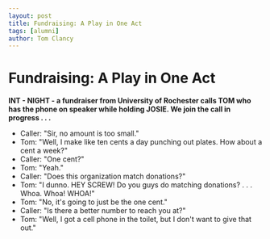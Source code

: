 ```yaml
---
layout: post
title: Fundraising: A Play in One Act
tags: [alumni]
author: Tom Clancy
---
```


# Fundraising: A Play in One Act

**INT - NIGHT - a fundraiser from University of Rochester calls TOM who has the phone on speaker while holding JOSIE. We join the call in progress . . .**

* Caller: "Sir, no amount is too small."
* Tom: "Well, I make like ten cents a day punching out plates. How about a cent a week?"
* Caller: "One cent?"
* Tom: "Yeah."
* Caller: "Does this organization match donations?"
* Tom: "I dunno. HEY SCREW! Do you guys do matching donations? . . . Whoa. Whoa! WHOA!"
* Tom: "No, it's going to just be the one cent."
* Caller: "Is there a better number to reach you at?"
* Tom: "Well, I got a cell phone in the toilet, but I don't want to give that out."
